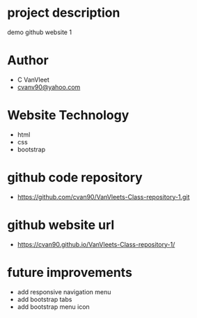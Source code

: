 # project description 
demo github website 1
# Author
- C VanVleet
- cvanv90@yahoo.com
# Website Technology 
- html 
- css 
- bootstrap 
# github code repository
- https://github.com/cvan90/VanVleets-Class-repository-1.git
# github website url 
- https://cvan90.github.io/VanVleets-Class-repository-1/
# future improvements 
- add responsive navigation menu 
- add bootstrap tabs 
- add bootstrap menu icon
